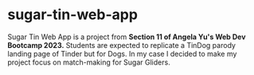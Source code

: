 # sugar-tin-web-app
Sugar Tin Web App is a project from **Section 11 of Angela Yu's Web Dev Bootcamp 2023.**  Students are expected to replicate a TinDog parody landing page of Tinder but for Dogs.  In my case I decided to make my project focus on match-making for Sugar Gliders.  
